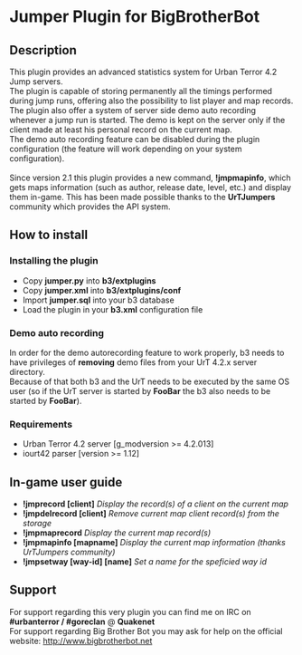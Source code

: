 Jumper Plugin for BigBrotherBot
===============================

## Description

This plugin provides an advanced statistics system for Urban Terror 4.2 Jump servers.<br /> 
The plugin is capable of storing permanently all the timings performed during jump runs, offering also the possibility to list player and map records.<br />
The plugin also offer a system of server side demo auto recording whenever a jump run is started. The demo is kept on the server only if the client made at least his personal record on the current map.<br />
The demo auto recording feature can be disabled during the plugin configuration (the feature will work depending on your system configuration).<br /><br />
Since version 2.1 this plugin provides a new command, **!jmpmapinfo**, which gets maps information (such as author, release date, level, etc.) and display them in-game. This has been made possible thanks to the **UrTJumpers** community which provides the API system.<br />

## How to install

### Installing the plugin

* Copy **jumper.py** into **b3/extplugins**
* Copy **jumper.xml** into **b3/extplugins/conf**
* Import **jumper.sql** into your b3 database
* Load the plugin in your **b3.xml** configuration file

### Demo auto recording

In order for the demo autorecording feature to work properly, b3 needs to have privileges of **removing** demo files from your UrT 4.2.x server directory.<br />
Because of that both b3 and the UrT needs to be executed by the same OS user (so if the UrT server is started by **FooBar** the b3 also needs to be started by **FooBar**).

### Requirements

* Urban Terror 4.2 server [g_modversion >= 4.2.013]
* iourt42 parser [version >= 1.12]

## In-game user guide

* **!jmprecord [client]** *Display the record(s) of a client on the current map*
* **!jmpdelrecord [client]** *Remove current map client record(s) from the storage*
* **!jmpmaprecord** *Display the current map record(s)*
* **!jmpmapinfo [mapname]** *Display the current map information (thanks UrTJumpers community)*
* **!jmpsetway [way-id] [name]** *Set a name for the speficied way id*

## Support

For support regarding this very plugin you can find me on IRC on **#urbanterror / #goreclan** @ **Quakenet**<br>
For support regarding Big Brother Bot you may ask for help on the official website: http://www.bigbrotherbot.net
